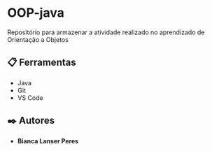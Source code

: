 # OOP-java

Repositório para armazenar a atividade realizado no aprendizado de Orientação a Objetos

## 📋 Ferramentas

* Java
* Git
* VS Code

## ✒️ Autores

* **Bianca Lanser Peres** 
